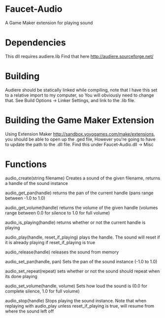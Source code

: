 Faucet-Audio
============

A Game Maker extension for playing sound

Dependencies
============
This dll requires audiere.lib 
Find that here
http://audiere.sourceforge.net/



Building
============
Audiere should be statically linked while compiling, note that I have this set to a relative import to my computer, so
You will obviously need to change that. See Build Options -> Linker Settings, and link to the .lib file.

Building the Game Maker Extension
============
Using Extension Maker http://sandbox.yoyogames.com/make/extensions, you should be able to open up the .ged file,
However you're going to have to update the path to the .dll file. Find this under Faucet-Audio.dll -> Misc

Functions
============
audio_create(string filename)
Creates a sound of the given filename, returns a handle of the sound instance

audio_get_pan(handle)
returns the pan of the current handle (pans range between -1.0 to 1.0)

audio_get_volume(handle)
returns the volume of the given handle (volumes range between 0.0 for silence to 1.0 for full volume)

audio_is_playing(handle)
returns whether or not the current handle is playing

audio_play(handle, reset_if_playing)
plays the handle. The sound will reset if it is already playing if reset_if_playing is true

audio_release(handle)
releases the sound from memory

audio_set_pan(handle, pan)
Sets the pan of the sound instance (-1.0 to 1.0)

audio_set_repeat(repeat)
sets whether or not the sound should repeat when its done playing

audio_set_volume(handle, volume)
Sets how loud the sound is (0.0 for complete silence, 1.0 for full volume)

audio_stop(handle)
Stops playing the sound instance. Note that when replaying with audio_play unless reset_if_playing is true, will resume 
from where the sound left off
